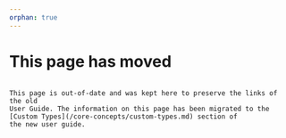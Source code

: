 ```yaml
---
orphan: true
---
```


# This page has moved

```{attention}

This page is out-of-date and was kept here to preserve the links of the old
User Guide. The information on this page has been migrated to the
[Custom Types](/core-concepts/custom-types.md) section of
the new user guide.
```
